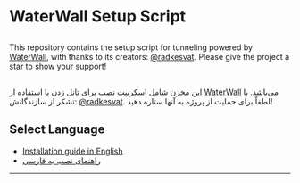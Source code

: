 # WaterWall Setup Script

##

This repository contains the setup script for tunneling powered by [WaterWall](https://github.com/radkesvat/WaterWall), with thanks to its creators: [@radkesvat](https://github.com/radkesvat). Please give the project a star to show your support!

##
این مخزن شامل اسکریپت نصب برای تانل زدن با استفاده از [WaterWall](https://github.com/radkesvat/WaterWall) می‌باشد. با تشکر از سازندگانش: [@radkesvat](https://github.com/radkesvat). لطفاً برای حمایت از پروژه به آنها ستاره دهید!

## Select Language

- [Installation guide in English](README_en.md)
- [راهنمای نصب به فارسی](README_fa.md)
---
